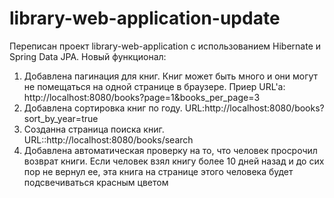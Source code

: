 # library-web-application-update
Переписан проект library-web-application с использованием Hibernate и  Spring Data JPA.
Новый функционал:
1) Добавлена пагинация для книг.
  Книг может быть много и они могут не помещаться на одной странице в
  браузере.
  Приер URL'a: http://localhost:8080/books?page=1&books_per_page=3
2) Добавлена  сортировка книг по году. 
  URL:http://localhost:8080/books?sort_by_year=true
3) Созданна страница поиска книг. 
  URL::http://localhost:8080/books/search
4) Добавлена автоматическая проверку на то, что человек просрочил возврат
  книги. Если человек взял книгу более 10 дней назад и до сих пор не
  вернул ее, эта книга на странице этого человека будет
  подсвечиваться красным цветом
